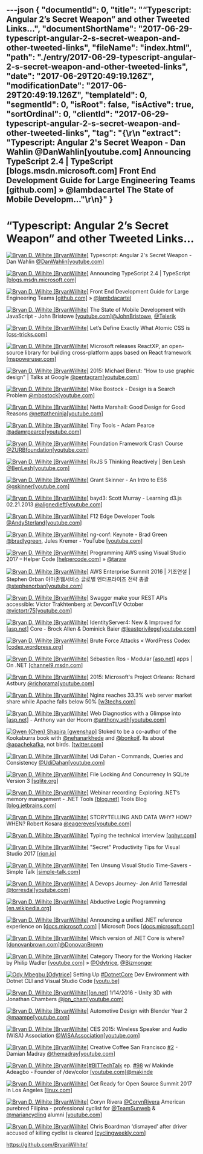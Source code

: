 ---json
{
  "documentId": 0,
  "title": "“Typescript: Angular 2’s Secret Weapon” and other Tweeted Links…",
  "documentShortName": "2017-06-29-typescript-angular-2-s-secret-weapon-and-other-tweeted-links",
  "fileName": "index.html",
  "path": "./entry/2017-06-29-typescript-angular-2-s-secret-weapon-and-other-tweeted-links",
  "date": "2017-06-29T20:49:19.126Z",
  "modificationDate": "2017-06-29T20:49:19.126Z",
  "templateId": 0,
  "segmentId": 0,
  "isRoot": false,
  "isActive": true,
  "sortOrdinal": 0,
  "clientId": "2017-06-29-typescript-angular-2-s-secret-weapon-and-other-tweeted-links",
  "tag": "{\r\n  \"extract\": \"Typescript: Angular 2's Secret Weapon - Dan Wahlin @DanWahlin[youtube.com] Announcing TypeScript 2.4 | TypeScript [blogs.msdn.microsoft.com] Front End Development Guide for Large Engineering Teams [github.com] » @lambdacartel The State of Mobile Developm...\"\r\n}"
}
---

# “Typescript: Angular 2’s Secret Weapon” and other Tweeted Links…

[<img alt="Bryan D. Wilhite [BryanWilhite]" src="https://songhay.blob.core.windows.net/shared-social-twitter/BryanWilhite.jpeg">](http://songhayblog.azurewebsites.net/ "Bryan D. Wilhite [BryanWilhite]") Typescript: Angular 2's Secret Weapon - Dan Wahlin [@DanWahlin](http://twitter.com/DanWahlin)[[youtube.com]](https://www.youtube.com/watch?v=e3djIqAGqZo)

[<img alt="Bryan D. Wilhite [BryanWilhite]" src="https://songhay.blob.core.windows.net/shared-social-twitter/BryanWilhite.jpeg">](http://songhayblog.azurewebsites.net/ "Bryan D. Wilhite [BryanWilhite]") Announcing TypeScript 2.4 | TypeScript [[blogs.msdn.microsoft.com]](https://blogs.msdn.microsoft.com/typescript/2017/06/27/announcing-typescript-2-4/)

[<img alt="Bryan D. Wilhite [BryanWilhite]" src="https://songhay.blob.core.windows.net/shared-social-twitter/BryanWilhite.jpeg">](http://songhayblog.azurewebsites.net/ "Bryan D. Wilhite [BryanWilhite]") Front End Development Guide for Large Engineering Teams [[github.com]](https://github.com/grab/front-end-guide) » [@lambdacartel](http://twitter.com/lambdacartel)

[<img alt="Bryan D. Wilhite [BryanWilhite]" src="https://songhay.blob.core.windows.net/shared-social-twitter/BryanWilhite.jpeg">](http://songhayblog.azurewebsites.net/ "Bryan D. Wilhite [BryanWilhite]") The State of Mobile Development with JavaScript - John Bristowe [[youtube.com]](https://www.youtube.com/watch?v=Vx5jcS89q7k)[@JohnBristowe](http://twitter.com/JohnBristowe), [@Telerik](http://twitter.com/Telerik)

[<img alt="Bryan D. Wilhite [BryanWilhite]" src="https://songhay.blob.core.windows.net/shared-social-twitter/BryanWilhite.jpeg">](http://songhayblog.azurewebsites.net/ "Bryan D. Wilhite [BryanWilhite]") Let’s Define Exactly What Atomic CSS is [[css-tricks.com]](https://css-tricks.com/lets-define-exactly-atomic-css/)

[<img alt="Bryan D. Wilhite [BryanWilhite]" src="https://songhay.blob.core.windows.net/shared-social-twitter/BryanWilhite.jpeg">](http://songhayblog.azurewebsites.net/ "Bryan D. Wilhite [BryanWilhite]") Microsoft releases ReactXP, an open-source library for building cross-platform apps based on React framework [[mspoweruser.com]](https://mspoweruser.com/microsoft-releases-reactxp-open-source-library-building-cross-platform-apps-based-react-framework/)

[<img alt="Bryan D. Wilhite [BryanWilhite]" src="https://songhay.blob.core.windows.net/shared-social-twitter/BryanWilhite.jpeg">](http://songhayblog.azurewebsites.net/ "Bryan D. Wilhite [BryanWilhite]") 2015: Michael Bierut: "How to use graphic design" | Talks at Google [@pentagram](http://twitter.com/pentagram)[[youtube.com]](https://www.youtube.com/watch?v=7NuKb9mk0ac)

[<img alt="Bryan D. Wilhite [BryanWilhite]" src="https://songhay.blob.core.windows.net/shared-social-twitter/BryanWilhite.jpeg">](http://songhayblog.azurewebsites.net/ "Bryan D. Wilhite [BryanWilhite]") Mike Bostock - Design is a Search Problem [@mbostock](http://twitter.com/mbostock)[[youtube.com]](https://www.youtube.com/watch?v=fThhbt23SGM)

[<img alt="Bryan D. Wilhite [BryanWilhite]" src="https://songhay.blob.core.windows.net/shared-social-twitter/BryanWilhite.jpeg">](http://songhayblog.azurewebsites.net/ "Bryan D. Wilhite [BryanWilhite]") Netta Marshall: Good Design for Good Reasons [@nettatheninja](http://twitter.com/nettatheninja)[[youtube.com]](https://www.youtube.com/watch?v=a8aJRDEksA8)

[<img alt="Bryan D. Wilhite [BryanWilhite]" src="https://songhay.blob.core.windows.net/shared-social-twitter/BryanWilhite.jpeg">](http://songhayblog.azurewebsites.net/ "Bryan D. Wilhite [BryanWilhite]") Tiny Tools - Adam Pearce [@adamrpearce](http://twitter.com/adamrpearce)[[youtube.com]](https://www.youtube.com/watch?v=_5ky0AYq_Dg)

[<img alt="Bryan D. Wilhite [BryanWilhite]" src="https://songhay.blob.core.windows.net/shared-social-twitter/BryanWilhite.jpeg">](http://songhayblog.azurewebsites.net/ "Bryan D. Wilhite [BryanWilhite]") Foundation Framework Crash Course [@ZURBfoundation](http://twitter.com/ZURBfoundation)[[youtube.com]](https://www.youtube.com/watch?v=DEu5xYEZx18)

[<img alt="Bryan D. Wilhite [BryanWilhite]" src="https://songhay.blob.core.windows.net/shared-social-twitter/BryanWilhite.jpeg">](http://songhayblog.azurewebsites.net/ "Bryan D. Wilhite [BryanWilhite]") RxJS 5 Thinking Reactively | Ben Lesh [@BenLesh](http://twitter.com/BenLesh)[[youtube.com]](https://www.youtube.com/watch?v=3LKMwkuK0ZE)

[<img alt="Bryan D. Wilhite [BryanWilhite]" src="https://songhay.blob.core.windows.net/shared-social-twitter/BryanWilhite.jpeg">](http://songhayblog.azurewebsites.net/ "Bryan D. Wilhite [BryanWilhite]") Grant Skinner - An Intro to ES6 [@gskinner](http://twitter.com/gskinner)[[youtube.com]](https://www.youtube.com/watch?v=oTCGcDfFc00)

[<img alt="Bryan D. Wilhite [BryanWilhite]" src="https://songhay.blob.core.windows.net/shared-social-twitter/BryanWilhite.jpeg">](http://songhayblog.azurewebsites.net/ "Bryan D. Wilhite [BryanWilhite]") bayd3: Scott Murray - Learning d3.js 02.21.2013 [@alignedleft](http://twitter.com/alignedleft)[[youtube.com]](https://www.youtube.com/watch?v=ISPiQ-iRa7E)

[<img alt="Bryan D. Wilhite [BryanWilhite]" src="https://songhay.blob.core.windows.net/shared-social-twitter/BryanWilhite.jpeg">](http://songhayblog.azurewebsites.net/ "Bryan D. Wilhite [BryanWilhite]") F12 Edge Developer Tools [@AndySterland](http://twitter.com/AndySterland)[[youtube.com]](https://www.youtube.com/watch?v=1EKUmwFfWxg)

[<img alt="Bryan D. Wilhite [BryanWilhite]" src="https://songhay.blob.core.windows.net/shared-social-twitter/BryanWilhite.jpeg">](http://songhayblog.azurewebsites.net/ "Bryan D. Wilhite [BryanWilhite]") ng-conf: Keynote - Brad Green [@bradlygreen](http://twitter.com/bradlygreen), Jules Kremer - YouTube [[youtube.com]](https://www.youtube.com/watch?v=gdlpE9vPQFs)

[<img alt="Bryan D. Wilhite [BryanWilhite]" src="https://songhay.blob.core.windows.net/shared-social-twitter/BryanWilhite.jpeg">](http://songhayblog.azurewebsites.net/ "Bryan D. Wilhite [BryanWilhite]") Programming AWS using Visual Studio 2017 – Helper Code [[helpercode.com]](https://helpercode.com/2017/04/06/programming-aws-using-visual-studio-2017/) » [@taraw](http://twitter.com/taraw)

[<img alt="Bryan D. Wilhite [BryanWilhite]" src="https://songhay.blob.core.windows.net/shared-social-twitter/BryanWilhite.jpeg">](http://songhayblog.azurewebsites.net/ "Bryan D. Wilhite [BryanWilhite]") AWS Enterprise Summit 2016 | 기조연설 | Stephen Orban 아마존웹서비스 글로벌 엔터프라이즈 전략 총괄 [@stephenorban](http://twitter.com/stephenorban)[[youtube.com]](https://www.youtube.com/watch?v=oHLw9sVdDB0)

[<img alt="Bryan D. Wilhite [BryanWilhite]" src="https://songhay.blob.core.windows.net/shared-social-twitter/BryanWilhite.jpeg">](http://songhayblog.azurewebsites.net/ "Bryan D. Wilhite [BryanWilhite]") Swagger make your REST APIs accessible: Victor Trakhtenberg at DevconTLV October [@victortr75](http://twitter.com/victortr75)[[youtube.com]](https://www.youtube.com/watch?v=U_lCrFpvXyY)

[<img alt="Bryan D. Wilhite [BryanWilhite]" src="https://songhay.blob.core.windows.net/shared-social-twitter/BryanWilhite.jpeg">](http://songhayblog.azurewebsites.net/ "Bryan D. Wilhite [BryanWilhite]") IdentityServer4: New & Improved for [[asp.net]](http://ASP.NET) Core - Brock Allen & Dominick Baier [@leastprivilege](http://twitter.com/leastprivilege)[[youtube.com]](https://www.youtube.com/watch?v=YXdJ2HLAOdE)

[<img alt="Bryan D. Wilhite [BryanWilhite]" src="https://songhay.blob.core.windows.net/shared-social-twitter/BryanWilhite.jpeg">](http://songhayblog.azurewebsites.net/ "Bryan D. Wilhite [BryanWilhite]") Brute Force Attacks « WordPress Codex [[codex.wordpress.org]](https://codex.wordpress.org/Brute_Force_Attacks)

[<img alt="Bryan D. Wilhite [BryanWilhite]" src="https://songhay.blob.core.windows.net/shared-social-twitter/BryanWilhite.jpeg">](http://songhayblog.azurewebsites.net/ "Bryan D. Wilhite [BryanWilhite]") Sébastien Ros - Modular [[asp.net]](http://ASP.NET) apps | On .NET [[channel9.msdn.com]](https://channel9.msdn.com/Shows/On-NET/Sbastien-Ros-Modular-ASPNET-apps)

[<img alt="Bryan D. Wilhite [BryanWilhite]" src="https://songhay.blob.core.windows.net/shared-social-twitter/BryanWilhite.jpeg">](http://songhayblog.azurewebsites.net/ "Bryan D. Wilhite [BryanWilhite]") 2015: Microsoft's Project Orleans: Richard Astbury [@richorama](http://twitter.com/richorama)[[youtube.com]](https://www.youtube.com/watch?v=HC-Drf8F18I)

[<img alt="Bryan D. Wilhite [BryanWilhite]" src="https://songhay.blob.core.windows.net/shared-social-twitter/BryanWilhite.jpeg">](http://songhayblog.azurewebsites.net/ "Bryan D. Wilhite [BryanWilhite]") Nginx reaches 33.3% web server market share while Apache falls below 50% [[w3techs.com]](https://w3techs.com/blog/entry/nginx_reaches_33_3_percent_web_server_market_share_while_apache_falls_below_50_percent)

[<img alt="Bryan D. Wilhite [BryanWilhite]" src="https://songhay.blob.core.windows.net/shared-social-twitter/BryanWilhite.jpeg">](http://songhayblog.azurewebsites.net/ "Bryan D. Wilhite [BryanWilhite]") Web Diagnostics with a Glimpse into [[asp.net]](http://ASP.NET) - Anthony van der Hoorn [@anthony_vdh](http://twitter.com/anthony_vdh)[[youtube.com]](https://www.youtube.com/watch?v=ZHms4njwF2M&list=PLDX4Kl0PCdaIUNhHSagR4z8KtIyYhqGJq)

[<img alt="Gwen (Chen) Shapira [gwenshap]" src="https://songhay.blob.core.windows.net/shared-social-twitter/gwenshap.jpg">](http://prodlife.wordpress.com/ "Gwen (Chen) Shapira [gwenshap]") Stoked to be a co-author of the Kookaburra book with [@nehanarkhede](http://twitter.com/nehanarkhede) and [@bonkoif](http://twitter.com/bonkoif). Its about [@apachekafka](http://twitter.com/apachekafka), not birds. [[twitter.com]](https://twitter.com/gwenshap/status/656822006378139648/photo/1)

[<img alt="Bryan D. Wilhite [BryanWilhite]" src="https://songhay.blob.core.windows.net/shared-social-twitter/BryanWilhite.jpeg">](http://songhayblog.azurewebsites.net/ "Bryan D. Wilhite [BryanWilhite]") Udi Dahan - Commands, Queries and Consistency [@UdiDahan](http://twitter.com/UdiDahan)[[youtube.com]](https://www.youtube.com/watch?v=2EDyxoS5N7M)

[<img alt="Bryan D. Wilhite [BryanWilhite]" src="https://songhay.blob.core.windows.net/shared-social-twitter/BryanWilhite.jpeg">](http://songhayblog.azurewebsites.net/ "Bryan D. Wilhite [BryanWilhite]") File Locking And Concurrency In SQLite Version 3 [[sqlite.org]](https://sqlite.org/lockingv3.html)

[<img alt="Bryan D. Wilhite [BryanWilhite]" src="https://songhay.blob.core.windows.net/shared-social-twitter/BryanWilhite.jpeg">](http://songhayblog.azurewebsites.net/ "Bryan D. Wilhite [BryanWilhite]") Webinar recording: Exploring .NET’s memory management - .NET Tools [[blog.net]](http://Blog.NET) Tools Blog [[blog.jetbrains.com]](https://blog.jetbrains.com/dotnet/2017/04/07/webinar-recording-exploring-nets-memory-management/)

[<img alt="Bryan D. Wilhite [BryanWilhite]" src="https://songhay.blob.core.windows.net/shared-social-twitter/BryanWilhite.jpeg">](http://songhayblog.azurewebsites.net/ "Bryan D. Wilhite [BryanWilhite]") STORYTELLING AND DATA WHY? HOW? WHEN? Robert Kosara [@eagereyes](http://twitter.com/eagereyes)[[youtube.com]](https://www.youtube.com/watch?v=PMtWFjjVM5E)

[<img alt="Bryan D. Wilhite [BryanWilhite]" src="https://songhay.blob.core.windows.net/shared-social-twitter/BryanWilhite.jpeg">](http://songhayblog.azurewebsites.net/ "Bryan D. Wilhite [BryanWilhite]") Typing the technical interview [[aphyr.com]](https://aphyr.com/posts/342-typing-the-technical-interview)

[<img alt="Bryan D. Wilhite [BryanWilhite]" src="https://songhay.blob.core.windows.net/shared-social-twitter/BryanWilhite.jpeg">](http://songhayblog.azurewebsites.net/ "Bryan D. Wilhite [BryanWilhite]") "Secret" Productivity Tips for Visual Studio 2017 [[rion.io]](http://rion.io/2017/04/07/secret-productivity-tips-for-visual-studio-2017/)

[<img alt="Bryan D. Wilhite [BryanWilhite]" src="https://songhay.blob.core.windows.net/shared-social-twitter/BryanWilhite.jpeg">](http://songhayblog.azurewebsites.net/ "Bryan D. Wilhite [BryanWilhite]") Ten Unsung Visual Studio Time-Savers - Simple Talk [[simple-talk.com]](https://www.simple-talk.com/dotnet/net-development/ten-unsung-visual-studio-time-savers/)

[<img alt="Bryan D. Wilhite [BryanWilhite]" src="https://songhay.blob.core.windows.net/shared-social-twitter/BryanWilhite.jpeg">](http://songhayblog.azurewebsites.net/ "Bryan D. Wilhite [BryanWilhite]") A Devops Journey- Jon Arild Tørresdal [@torresdal](http://twitter.com/torresdal)[[youtube.com]](https://www.youtube.com/watch?v=QeLgdE9zAJY)

[<img alt="Bryan D. Wilhite [BryanWilhite]" src="https://songhay.blob.core.windows.net/shared-social-twitter/BryanWilhite.jpeg">](http://songhayblog.azurewebsites.net/ "Bryan D. Wilhite [BryanWilhite]") Abductive Logic Programming [[en.wikipedia.org]](https://en.wikipedia.org/wiki/Abductive_logic_programming)

[<img alt="Bryan D. Wilhite [BryanWilhite]" src="https://songhay.blob.core.windows.net/shared-social-twitter/BryanWilhite.jpeg">](http://songhayblog.azurewebsites.net/ "Bryan D. Wilhite [BryanWilhite]") Announcing a unified .NET reference experience on [[docs.microsoft.com]](http://docs.microsoft.com) | Microsoft Docs [[docs.microsoft.com]](https://docs.microsoft.com/en-us/teamblog/announcing-unified-dotnet-experience-on-docs)

[<img alt="Bryan D. Wilhite [BryanWilhite]" src="https://songhay.blob.core.windows.net/shared-social-twitter/BryanWilhite.jpeg">](http://songhayblog.azurewebsites.net/ "Bryan D. Wilhite [BryanWilhite]") Which version of .NET Core is where? [[donovanbrown.com]](http://www.donovanbrown.com/post.aspx?id=c74588da-cae1-4051-8fd9-9aa491a35f06)[@DonovanBrown](http://twitter.com/DonovanBrown)

[<img alt="Bryan D. Wilhite [BryanWilhite]" src="https://songhay.blob.core.windows.net/shared-social-twitter/BryanWilhite.jpeg">](http://songhayblog.azurewebsites.net/ "Bryan D. Wilhite [BryanWilhite]") Category Theory for the Working Hacker by Philip Wadler [[youtube.com]](https://www.youtube.com/watch?v=V10hzjgoklA) » [@Odytrice](http://twitter.com/Odytrice), [@Bizmonger](http://twitter.com/Bizmonger)

[<img alt="Ody Mbegbu [Odytrice]" src="https://songhay.blob.core.windows.net/shared-social-twitter/Odytrice.jpg">](https://medium.com/@odytrice "Ody Mbegbu [Odytrice]") Setting Up [#DotnetCore](http://twitter.com/search?q=%23DotnetCore) Dev Environment with Dotnet CLI and Visual Studio Code [[youtu.be]](http://youtu.be/ZSEzm2AcjWA?a)

[<img alt="Bryan D. Wilhite [BryanWilhite]" src="https://songhay.blob.core.windows.net/shared-social-twitter/BryanWilhite.jpeg">](http://songhayblog.azurewebsites.net/ "Bryan D. Wilhite [BryanWilhite]")[[on.net]](http://On.NET) 1/14/2016 - Unity 3D with Jonathan Chambers [@jon_cham](http://twitter.com/jon_cham)[[youtube.com]](https://www.youtube.com/watch?v=B0yWmVL8hF0)

[<img alt="Bryan D. Wilhite [BryanWilhite]" src="https://songhay.blob.core.windows.net/shared-social-twitter/BryanWilhite.jpeg">](http://songhayblog.azurewebsites.net/ "Bryan D. Wilhite [BryanWilhite]") Automotive Design with Blender Year 2 [@maampe](http://twitter.com/maampe)[[youtube.com]](https://www.youtube.com/watch?v=y6yiQGDQtpY)

[<img alt="Bryan D. Wilhite [BryanWilhite]" src="https://songhay.blob.core.windows.net/shared-social-twitter/BryanWilhite.jpeg">](http://songhayblog.azurewebsites.net/ "Bryan D. Wilhite [BryanWilhite]") CES 2015: Wireless Speaker and Audio (WiSA) Association [@WiSAAssociation](http://twitter.com/WiSAAssociation)[[youtube.com]](https://www.youtube.com/watch?v=3mcX5EPztDY)

[<img alt="Bryan D. Wilhite [BryanWilhite]" src="https://songhay.blob.core.windows.net/shared-social-twitter/BryanWilhite.jpeg">](http://songhayblog.azurewebsites.net/ "Bryan D. Wilhite [BryanWilhite]") Creative Coffee San Francisco [#2](http://twitter.com/search?q=%232) - Damian Madray [@themadray](http://twitter.com/themadray)[[youtube.com]](https://www.youtube.com/watch?v=n6KHvAGjR-8)

[<img alt="Bryan D. Wilhite [BryanWilhite]" src="https://songhay.blob.core.windows.net/shared-social-twitter/BryanWilhite.jpeg">](http://songhayblog.azurewebsites.net/ "Bryan D. Wilhite [BryanWilhite]")[#BITTechTalk](http://twitter.com/search?q=%23BITTechTalk) ep. [#98](http://twitter.com/search?q=%2398) w/ Makinde Adeagbo - Founder of /dev/color [[youtube.com]](https://www.youtube.com/watch?v=sY-ShNNC_Ec)[@makinde](http://twitter.com/makinde)

[<img alt="Bryan D. Wilhite [BryanWilhite]" src="https://songhay.blob.core.windows.net/shared-social-twitter/BryanWilhite.jpeg">](http://songhayblog.azurewebsites.net/ "Bryan D. Wilhite [BryanWilhite]") Get Ready for Open Source Summit 2017 in Los Angeles [[linux.com]](https://www.linux.com/blog/event/open-source-summit-na/2017/6/get-ready-open-source-summit-2017)

[<img alt="Bryan D. Wilhite [BryanWilhite]" src="https://songhay.blob.core.windows.net/shared-social-twitter/BryanWilhite.jpeg">](http://songhayblog.azurewebsites.net/ "Bryan D. Wilhite [BryanWilhite]") Coryn Rivera [@CorynRivera](http://twitter.com/CorynRivera) American purebred Filipina - professional cyclist for [@TeamSunweb](http://twitter.com/TeamSunweb) & [@mariancycling](http://twitter.com/mariancycling) alumni [[youtube.com]](https://www.youtube.com/watch?v=LqpRwwhtsGA)

[<img alt="Bryan D. Wilhite [BryanWilhite]" src="https://songhay.blob.core.windows.net/shared-social-twitter/BryanWilhite.jpeg">](http://songhayblog.azurewebsites.net/ "Bryan D. Wilhite [BryanWilhite]") Chris Boardman ‘dismayed’ after driver accused of killing cyclist is cleared [[cyclingweekly.com]](http://www.cyclingweekly.com/news/latest-news/chris-boardman-dismayed-driver-accused-killing-cyclist-cleared-324230)

<https://github.com/BryanWilhite/>
